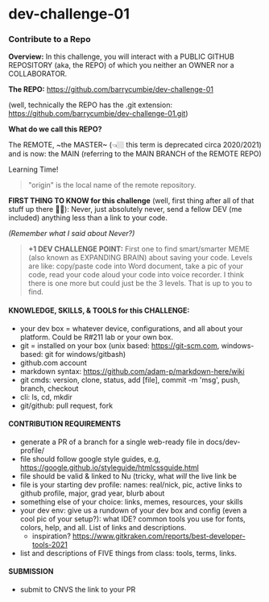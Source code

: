 # dev-challenge-01

### Contribute to a Repo

**Overview:**  In this challenge, you will interact with a PUBLIC GITHUB REPOSITORY (aka, the REPO) of which you neither an OWNER nor a COLLABORATOR. 

**The REPO:** https://github.com/barrycumbie/dev-challenge-01 

(well, technically the REPO has the .git extension: https://github.com/barrycumbie/dev-challenge-01.git) 

**What do we call this REPO?** 

The REMOTE, ~the MASTER~ (👈🏼 this term is deprecated circa 2020/2021) and is now: the MAIN (referring to the MAIN BRANCH of the REMOTE REPO) 

Learning Time! 
>"origin" is the local name of the remote repository.

**FIRST THING TO KNOW for this challenge** (well, first thing after all of that stuff up there ☝🏼): Never, just absolutely never, send a fellow DEV (me included) anything less than a link to your code. 

*(Remember what I said about Never?)*

> **+1 DEV CHALLENGE POINT:** First one to find smart/smarter MEME (also known as EXPANDING BRAIN) about saving your code. Levels are like: copy/paste code into Word document, take a pic of your code, read your code aloud your code into voice recorder. I think there is one more but could just be the 3 levels. That is up to you to find. 

#### KNOWLEDGE, SKILLS, & TOOLS for this CHALLENGE: 
* your dev box = whatever device, configurations, and all about your platform. Could be R#211 lab or your own box. 
* git = installed on your box (unix based: https://git-scm.com, windows-based: git for windows/gitbash) 
* github.com account
* markdown syntax: https://github.com/adam-p/markdown-here/wiki
* git cmds: version, clone, status, add [file], commit -m 'msg', push, branch, checkout
* cli: ls, cd, mkdir
* git/github: pull request, fork 

#### CONTRIBUTION REQUIREMENTS
* generate a PR of a branch for a single web-ready file in docs/dev-profile/ 
* file should follow google style guides, e.g, https://google.github.io/styleguide/htmlcssguide.html
* file should be valid & linked to Nu (tricky, what *will* the live link be
* file is your starting dev profile: names: real/nick, pic, active links to github profile, major, grad year, blurb about
* something else of your choice: links, memes, resources, your skills 
* your dev env: give us a rundown of your dev box and config (even a cool pic of your setup?): what IDE? common tools you use for fonts, colors, help, and all. List of links and descriptions. 
  * inspiration? https://www.gitkraken.com/reports/best-developer-tools-2021 
* list and descriptions of FIVE things from class: tools, terms, links. 

#### SUBMISSION 
* submit to CNVS the link to your PR

